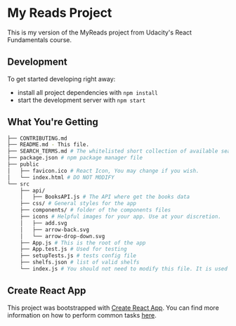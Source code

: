 # My Reads Project

This is my version of the MyReads project from Udacity's React Fundamentals course.

## Development

To get started developing right away:

* install all project dependencies with `npm install`
* start the development server with `npm start`

## What You're Getting
```bash
├── CONTRIBUTING.md
├── README.md - This file.
├── SEARCH_TERMS.md # The whitelisted short collection of available search terms for search.
├── package.json # npm package manager file
├── public
│   ├── favicon.ico # React Icon, You may change if you wish.
│   └── index.html # DO NOT MODIFY
└── src
    ├── api/
    │   ├── BooksAPI.js # The API where get the books data
    ├── css/ # General styles for the app
    ├── components/ # folder of the components files
    ├── icons # Helpful images for your app. Use at your discretion.
    │   ├── add.svg
    │   ├── arrow-back.svg
    │   └── arrow-drop-down.svg
    ├── App.js # This is the root of the app
    ├── App.test.js # Used for testing
    ├── setupTests.js # tests config file
    ├── shelfs.json # list of valid shelfs
    └── index.js # You should not need to modify this file. It is used for DOM rendering only.
```

## Create React App

This project was bootstrapped with [Create React App](https://github.com/facebookincubator/create-react-app). You can find more information on how to perform common tasks [here](https://github.com/facebookincubator/create-react-app/blob/master/packages/react-scripts/template/README.md).
